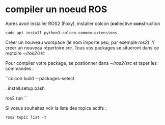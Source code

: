 # compiler un noeud ROS

Après avoir installer ROS2 (Foxy), installer colcon (**col**lective **con**struction

``sudo apt install python3-colcon-common-extensions``

Créer un nouveau worspace (le nom importe peu, par exemple *ros2*). Y créer un nouveau répertoire *src*. Tous vos packages se situeront dans ce reptoire *~/ros2/src*

Pour compiler votre package, se postionner dans *~/ros2/src* et taper les commandes :

``colcon build --packages-select <votre package>

. install.setup.bash

ros2 run <votre package> <votre noeud>``

Si vosus souhaitez voir la liste des topics actifs :

``ros2 topic list -t``
